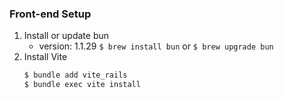 ### Front-end Setup
1. Install or update bun
    - version: 1.1.29
    `$ brew install bun` or `$ brew upgrade bun`
2. Install Vite
    ```bash
    $ bundle add vite_rails
    $ bundle exec vite install
    ```
